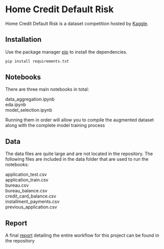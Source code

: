 # Home Credit Default Risk

Home Credit Default Risk is a dataset competition hosted by [Kaggle](https://www.kaggle.com/competitions/home-credit-default-risk/overview). 

## Installation

Use the package manager [pip](https://pip.pypa.io/en/stable/) to install the dependencies.

```bash
pip install requirements.txt
```

## Notebooks

There are three main notebooks in total:

data_aggregation.ipynb\
eda.ipynb\
model_selection.ipynb

Running them in order will allow you to compile the augmented dataset along with the complete model training process

## Data

The data files are quite large and are not located in the repository. The following files are included in the data folder that are used to run the notebooks:

application_test.csv\
application_train.csv\
bureau.csv\
bureau_balance.csv\
credit_card_balance.csv\
installment_payments.csv\
previous_application.csv

## Report

A final [report](https://github.com/julian-fong/home-credit-default-risk/blob/main/Home_Credit_Default_Risk.pdf) detailing the entire workflow for this project can be found in the repository
